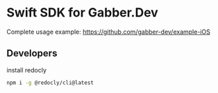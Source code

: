 # Swift SDK for Gabber.Dev

Complete usage example: https://github.com/gabber-dev/example-iOS

## Developers

install redocly

```bash
npm i -g @redocly/cli@latest
```
